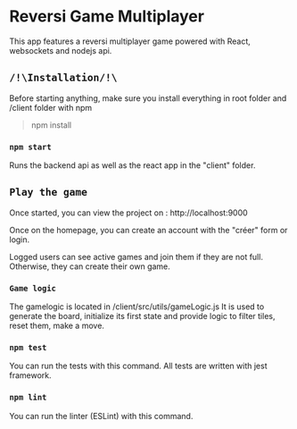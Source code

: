 # Reversi Game Multiplayer

This app features a reversi multiplayer game powered with React, websockets and nodejs api.

## `/!\Installation/!\`
Before starting anything, make sure you install everything in root folder and /client folder with npm
> npm install


### `npm start`
Runs the backend api as well as the react app in the "client" folder. 


## `Play the game`

Once started, you can view the project on : http://localhost:9000

Once on the homepage, you can create an account with the "créer" form or login.

Logged users can see active games and join them if they are not full. Otherwise, they can create their own game.

### `Game logic`

The gamelogic is located in /client/src/utils/gameLogic.js
It is used to generate the board, initialize its first state and provide logic to filter tiles, reset them, make a move.

### `npm test`

You can run the tests with this command. All tests are written with jest framework.

### `npm lint`

You can run the linter (ESLint) with this command.
